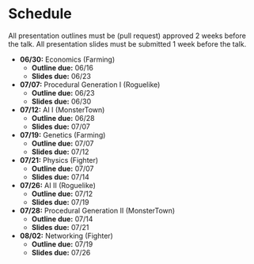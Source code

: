 # Schedule

All presentation outlines must be (pull request) approved 2 weeks before the talk.
All presentation slides must be submitted 1 week before the talk.

* **06/30:** Economics (Farming)
	* **Outline due:** 06/16
	* **Slides due:** 06/23
* **07/07:** Procedural Generation I (Roguelike)
	* **Outline due:** 06/23
	* **Slides due:** 06/30
* **07/12:** AI I (MonsterTown)
	* **Outline due:** 06/28
	* **Slides due:** 07/07
* **07/19:** Genetics (Farming)
	* **Outline due:** 07/07
	* **Slides due:** 07/12
* **07/21:** Physics (Fighter)
	* **Outline due:** 07/07
	* **Slides due:** 07/14
* **07/26:** AI II (Roguelike)
	* **Outline due:** 07/12
	* **Slides due:** 07/19
* **07/28:** Procedural Generation II (MonsterTown)
	* **Outline due:** 07/14
	* **Slides due:** 07/21
* **08/02:** Networking (Fighter)
	* **Outline due:** 07/19
	* **Slides due:** 07/26

